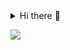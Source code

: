<details><summary>Hi there 👋</summary>

* Main programming language: `Python`
* Basic frameworks / tools: 
  * `asyncio`
  * `aiohttp`
  * `FastAPI`
  * `Django` (+`DRF`)
  * `SQLAlchemy`
* Databases: `MySQL`, `PostgreSQL`
* Web servers: `Nginx`, `Apache`
* Monitoring: `Zabbix`, `Prometheus`
* Dashboards: `Kibana`, `Grafana`
* OS-level virtualization: `Docker`, `Podman`

<!--[![](http://github-profile-summary-cards.vercel.app/api/cards/profile-details?username=soltanoff&theme=moonlight)](https://github.com/soltanoff)-->

[![](http://github-profile-summary-cards.vercel.app/api/cards/stats?username=soltanoff&theme=moonlight)](https://github.com/soltanoff)&nbsp; &nbsp;&nbsp; [![](http://github-profile-summary-cards.vercel.app/api/cards/repos-per-language?username=soltanoff&theme=moonlight)](https://github.com/soltanoff)
</details>

![](https://komarev.com/ghpvc/?username=soltanoff&style=flat-square&color=red)
